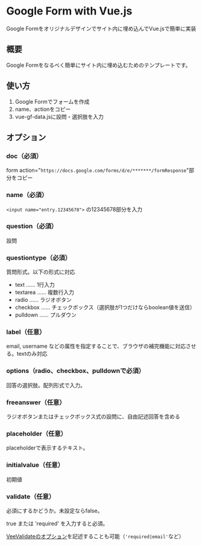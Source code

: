 # Google Form with Vue.js

Google Formをオリジナルデザインでサイト内に埋め込んでVue.jsで簡単に実装

## 概要

Google Formをなるべく簡単にサイト内に埋め込むためのテンプレートです。

## 使い方

1. Google Formでフォームを作成
1. name、actionをコピー
1. vue-gf-data.jsに設問・選択肢を入力

## オプション

### doc（必須）

form action="`https://docs.google.com/forms/d/e/*******/formResponse`"部分をコピー

### name（必須）

`<input name="entry.12345678">` の12345678部分を入力

### question（必須）

設問

### questiontype（必須）

質問形式。以下の形式に対応

- text …… 1行入力
- textarea …… 複数行入力
- radio …… ラジオボタン
- checkbox …… チェックボックス（選択肢が1つだけならboolean値を送信）
- pulldown …… プルダウン

### label（任意）

email, username などの属性を指定することで、ブラウザの補完機能に対応させる。textのみ対応

### options（radio、checkbox、pulldownで必須）

回答の選択肢。配列形式で入力。

### freeanswer（任意）

ラジオボタンまたはチェックボックス式の設問に、自由記述回答を含める

### placeholder（任意）

placeholderで表示するテキスト。

### initialvalue（任意）

初期値

### validate（任意）

必須にするかどうか。未設定ならfalse。

true または 'required' を入力すると必須。

[VeeValidateのオプション](https://baianat.github.io/vee-validate/guide/rules.html)を記述することも可能（`'required|email'`など）

